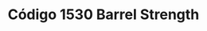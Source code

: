 ---
layout: recipe
title: Código 1530 Barrel Strength
category: Tequila - Añejo
aged: NAS
abv: 44
distillery: Código 1530
distillery-location: Jalisco, MX
nose: 
palate: 
finish: 
tag:
    - tequila
    - anejo
---